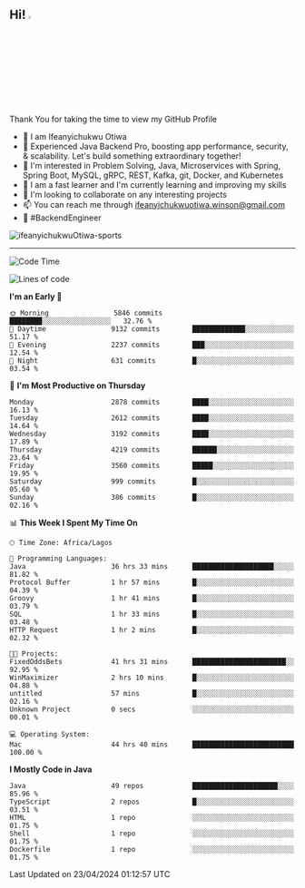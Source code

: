 <!-- BLOG-POST-LIST:START --><!-- BLOG-POST-LIST:END -->

## Hi! <img src="https://media.giphy.com/media/hvRJCLFzcasrR4ia7z/giphy.gif" width="4%"> 

Thank You for taking the time to view my GitHub Profile

- 👋 I am Ifeanyichukwu Otiwa
- 🚀 Experienced Java Backend Pro, boosting app performance, security, & scalability. Let's build something extraordinary together!
- 👀 I'm interested in Problem Solving, Java, Microservices with Spring, Spring Boot, MySQL, gRPC, REST, Kafka, git, Docker, and Kubernetes
- 🌱 I am a fast learner and I'm currently learning and improving my skills
- 💞️ I'm looking to collaborate on any interesting projects
- 📫 You can reach me through ifeanyichukwuotiwa.winson@gmail.com
- 🚀 #BackendEngineer

<p align="left" marginTop="10px"> <img src="https://komarev.com/ghpvc/?username=ifeanyichukwuOtiwa-sports&label=Profile%20views&color=0e75b6&style=for-the-badge" alt="ifeanyichukwuOtiwa-sports" /> </p>

***

<!--START_SECTION:waka-->
![Code Time](http://img.shields.io/badge/Code%20Time-2%2C435%20hrs%2015%20mins-blue)

![Lines of code](https://img.shields.io/badge/From%20Hello%20World%20I%27ve%20Written-5.0%20million%20lines%20of%20code-blue)

**I'm an Early 🐤** 

```text
🌞 Morning                5846 commits        ████████░░░░░░░░░░░░░░░░░   32.76 % 
🌆 Daytime                9132 commits        █████████████░░░░░░░░░░░░   51.17 % 
🌃 Evening                2237 commits        ███░░░░░░░░░░░░░░░░░░░░░░   12.54 % 
🌙 Night                  631 commits         █░░░░░░░░░░░░░░░░░░░░░░░░   03.54 % 
```
📅 **I'm Most Productive on Thursday** 

```text
Monday                   2878 commits        ████░░░░░░░░░░░░░░░░░░░░░   16.13 % 
Tuesday                  2612 commits        ████░░░░░░░░░░░░░░░░░░░░░   14.64 % 
Wednesday                3192 commits        ████░░░░░░░░░░░░░░░░░░░░░   17.89 % 
Thursday                 4219 commits        ██████░░░░░░░░░░░░░░░░░░░   23.64 % 
Friday                   3560 commits        █████░░░░░░░░░░░░░░░░░░░░   19.95 % 
Saturday                 999 commits         █░░░░░░░░░░░░░░░░░░░░░░░░   05.60 % 
Sunday                   386 commits         █░░░░░░░░░░░░░░░░░░░░░░░░   02.16 % 
```


📊 **This Week I Spent My Time On** 

```text
🕑︎ Time Zone: Africa/Lagos

💬 Programming Languages: 
Java                     36 hrs 33 mins      ████████████████████░░░░░   81.82 % 
Protocol Buffer          1 hr 57 mins        █░░░░░░░░░░░░░░░░░░░░░░░░   04.39 % 
Groovy                   1 hr 41 mins        █░░░░░░░░░░░░░░░░░░░░░░░░   03.79 % 
SQL                      1 hr 33 mins        █░░░░░░░░░░░░░░░░░░░░░░░░   03.48 % 
HTTP Request             1 hr 2 mins         █░░░░░░░░░░░░░░░░░░░░░░░░   02.32 % 

🐱‍💻 Projects: 
FixedOddsBets            41 hrs 31 mins      ███████████████████████░░   92.95 % 
WinMaximizer             2 hrs 10 mins       █░░░░░░░░░░░░░░░░░░░░░░░░   04.88 % 
untitled                 57 mins             █░░░░░░░░░░░░░░░░░░░░░░░░   02.16 % 
Unknown Project          0 secs              ░░░░░░░░░░░░░░░░░░░░░░░░░   00.01 % 

💻 Operating System: 
Mac                      44 hrs 40 mins      █████████████████████████   100.00 % 
```

**I Mostly Code in Java** 

```text
Java                     49 repos            █████████████████████░░░░   85.96 % 
TypeScript               2 repos             █░░░░░░░░░░░░░░░░░░░░░░░░   03.51 % 
HTML                     1 repo              ░░░░░░░░░░░░░░░░░░░░░░░░░   01.75 % 
Shell                    1 repo              ░░░░░░░░░░░░░░░░░░░░░░░░░   01.75 % 
Dockerfile               1 repo              ░░░░░░░░░░░░░░░░░░░░░░░░░   01.75 % 
```




 Last Updated on 23/04/2024 01:12:57 UTC
<!--END_SECTION:waka-->

<!--
<p align="center">
![trophy](https://github-profile-trophy.vercel.app/?username=ifeanyichukwuOtiwa-sports&theme=onedark) (https://github.com/ryo-ma/github-profile-trophy)
</p>
-->

<!---
ifeanyi-otiwa/ifeanyi-otiwa is a ✨ special ✨ repository because its `README.md` (this file) appears on your GitHub profile.
You can click the Preview link to take a look at your changes.
--->
